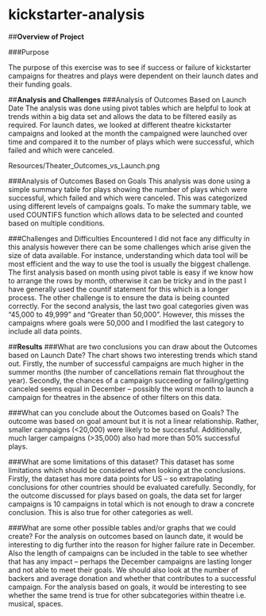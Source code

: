 # kickstarter-analysis

##**Overview of Project**

###Purpose

The purpose of this exercise was to see if success or failure of kickstarter campaigns for theatres and plays were dependent on their launch dates and their funding goals. 

##**Analysis and Challenges**
###Analysis of Outcomes Based on Launch Date
The analysis was done using pivot tables which are helpful to look at trends within a big data set and allows the data to be filtered easily as required. For launch dates, we looked at different theatre kickstarter campaigns and looked at the month the campaigned were launched over time and compared it to the number of plays which were successful, which failed and which were canceled. 

Resources/Theater_Outcomes_vs_Launch.png

###Analysis of Outcomes Based on Goals
This analysis was done using a simple summary table for plays showing the number of plays which were successful, which failed and which were canceled. This was categorized using different levels of campaigns goals. To make the summary table, we used COUNTIFS function which allows data to be selected and counted based on multiple conditions. 

###Challenges and Difficulties Encountered
I did not face any difficulty in this analysis however there can be some challenges which arise given the size of data available.  For instance, understanding which data tool will be most efficient and the way to use the tool is usually the biggest challenge. The first analysis based on month using pivot table is easy if we know how to arrange the rows by month, otherwise it can be tricky and in the past I have generally used the countif statement for this which is a longer process. 
The other challenge is to ensure the data is being counted correctly. For the second analysis, the last two goal categories given was “45,000 to 49,999” and “Greater than 50,000”. However, this misses the campaigns where goals were 50,000 and I modified the last category to include all data points. 

##**Results**
###What are two conclusions you can draw about the Outcomes based on Launch Date?
The chart shows two interesting trends which stand out. Firstly, the number of successful campaigns are much higher in the summer months (the number of cancellations remain flat throughout the year). 
Secondly, the chances of a campaign succeeding or failing/getting canceled seems equal in December – possibly the worst month to launch a campaign for theatres in the absence of other filters on this data. 

###What can you conclude about the Outcomes based on Goals?
The outcome was based on goal amount but it is not a linear relationship. Rather, smaller campaigns (<20,000) were likely to be successful. Additionally, much larger campaigns (>35,000) also had more than 50% successful plays.

###What are some limitations of this dataset?
This dataset has some limitations which should be considered when looking at the conclusions. Firstly, the dataset has more data points for US – so extrapolating conclusions for other countries should be evaluated carefully. Secondly, for the outcome discussed for plays based on goals, the data set for larger campaigns is 10 campaigns in total which is not enough to draw a concrete conclusion. This is also true for other categories as well.

###What are some other possible tables and/or graphs that we could create?
For the analysis on outcomes based on launch date, it would be interesting to dig further into the reason for higher failure rate in December. Also the length of campaigns can be included in the table to see whether that has any impact – perhaps the December campaigns are lasting longer and not able to meet their goals. We should also look at the number of backers and average donation and whether that contributes to a successful campaign. 
For the analysis based on goals, it would be interesting to see whether the same trend is true for other subcategories within theatre i.e. musical, spaces. 
